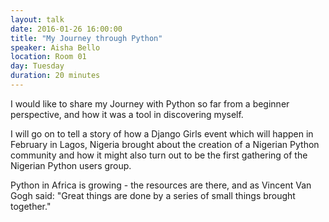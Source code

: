 ```yaml
---
layout: talk
date: 2016-01-26 16:00:00
title: "My Journey through Python"
speaker: Aisha Bello
location: Room 01
day: Tuesday
duration: 20 minutes
---
```


I would like to share my Journey with Python so far from a beginner
perspective, and how it was a tool in discovering myself.

I will go on to tell a story of how a Django Girls event which will happen in
February in Lagos, Nigeria brought about the creation of a Nigerian Python
community and how it might also turn out to be the first gathering of the
Nigerian Python users group.

Python in Africa is growing - the resources are there, and as Vincent Van Gogh said: "Great things are done by a series of small things brought together."
